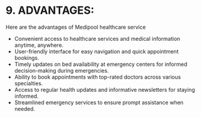 # **9. ADVANTAGES:**
Here are the advantages of Medipool healthcare service
- Convenient access to healthcare services and medical information anytime, anywhere.
- User-friendly interface for easy navigation and quick appointment bookings.
- Timely updates on bed availability at emergency centers for informed decision-making during emergencies.
- Ability to book appointments with top-rated doctors across various specialties.
- Access to regular health updates and informative newsletters for staying informed.
- Streamlined emergency services to ensure prompt assistance when needed.
